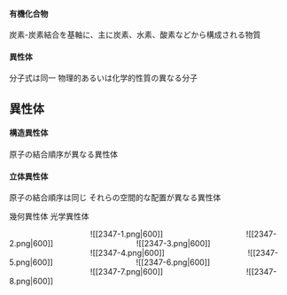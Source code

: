 #### 有機化合物
炭素-炭素結合を基軸に、主に炭素、水素、酸素などから構成される物質

#### 異性体
分子式は同一
物理的あるいは化学的性質の異なる分子

## 異性体
#### 構造異性体
原子の結合順序が異なる異性体
#### 立体異性体
原子の結合順序は同じ
それらの空間的な配置が異なる異性体

幾何異性体
光学異性体

$\hspace{4cm}$![[2347-1.png|600]]
$\hspace{4cm}$![[2347-2.png|600]]
$\hspace{4cm}$![[2347-3.png|600]]
$\hspace{4cm}$![[2347-4.png|600]]
$\hspace{4cm}$![[2347-5.png|600]]
$\hspace{4cm}$![[2347-6.png|600]]
$\hspace{4cm}$![[2347-7.png|600]]
$\hspace{4cm}$![[2347-8.png|600]]
